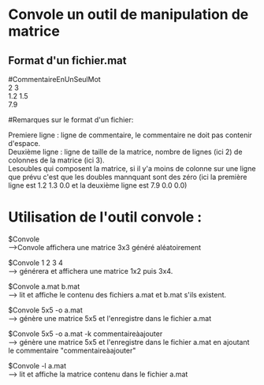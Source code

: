 # Convole un outil de manipulation de matrice

## Format d'un fichier.mat 

 #CommentaireEnUnSeulMot  
 2 3  
 1.2 1.5   
 7.9   

#Remarques sur le format d'un fichier: 

Premiere ligne : ligne de commentaire, le commentaire ne doit pas contenir d'espace.  
Deuxième ligne : ligne de taille de la matrice, nombre de lignes (ici 2) de colonnes de la matrice (ici 3).  
Lesoubles qui composent la matrice, si il y'a moins de colonne sur une ligne que prévu c'est que les doubles mannquant sont des zéro (ici la première ligne est 1.2 1.3 0.0 et la deuxième ligne est 7.9 0.0 0.0)  
  
# Utilisation de l'outil convole : 

$Convole   
-->Convole affichera une matrice 3x3 généré aléatoirement  

$Convole 1 2 3 4  
--> générera et affichera une matrice 1x2 puis 3x4.  

$Convole a.mat b.mat  
--> lit et affiche le contenu des fichiers a.mat et b.mat s'ils existent.  

$Convole 5x5 -o a.mat   
--> génère une matrice 5x5 et l'enregistre dans le fichier a.mat   

$Convole 5x5 -o a.mat -k commentaireàajouter  
--> génère une matrice 5x5 et l'enregistre dans le fichier a.mat en ajoutant le commentaire   "commentaireàajouter"   

$Convole -l a.mat   
--> lit et affiche la matrice contenu dans le fichier a.mat  


